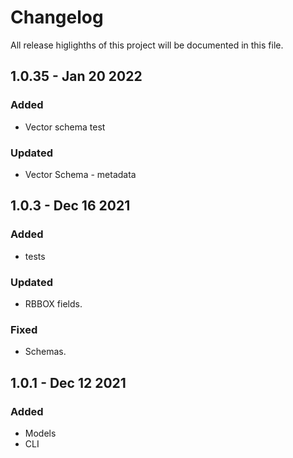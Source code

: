 # Changelog 

All release higlighths of this project will be documented in this file.
## 1.0.35 - Jan 20 2022
### Added
- Vector schema test
### Updated
- Vector Schema - metadata
###
## 1.0.3 - Dec 16 2021
### Added
- tests
### Updated
- RBBOX fields.
### Fixed
- Schemas.
###
## 1.0.1 - Dec 12 2021
### Added
- Models
- CLI 
###

